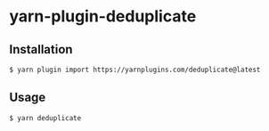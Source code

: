 # yarn-plugin-deduplicate

## Installation

```bash
$ yarn plugin import https://yarnplugins.com/deduplicate@latest
```

## Usage

```bash
$ yarn deduplicate
```
